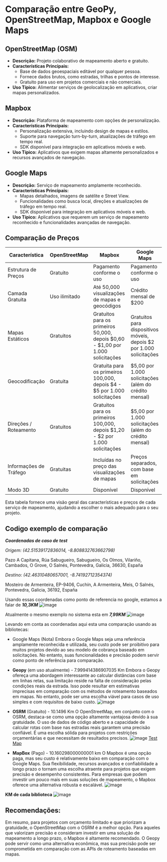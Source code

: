 # Comparação entre GeoPy, OpenStreetMap, Mapbox e Google Maps

## OpenStreetMap (OSM)
- **Descrição:** Projeto colaborativo de mapeamento aberto e gratuito.
- **Características Principais:**
  - Base de dados geoespaciais editável por qualquer pessoa.
  - Fornece dados brutos, como estradas, trilhas e pontos de interesse.
  - Gratuito para uso em projetos comerciais e não comerciais.
- **Uso Típico:** Alimentar serviços de geolocalização em aplicativos, criar mapas personalizados.

## Mapbox
- **Descrição:** Plataforma de mapeamento com opções de personalização.
- **Características Principais:**
  - Personalização extensiva, incluindo design de mapas e estilos.
  - Suporte para navegação turn-by-turn, atualizações de tráfego em tempo real.
  - SDK disponível para integração em aplicativos móveis e web.
- **Uso Típico:** Aplicativos que exigem mapas altamente personalizados e recursos avançados de navegação.

## Google Maps
- **Descrição:** Serviço de mapeamento amplamente reconhecido.
- **Características Principais:**
  - Mapas detalhados, imagens de satélite e Street View.
  - Funcionalidades como busca local, direções e atualizações de tráfego em tempo real.
  - SDK disponível para integração em aplicativos móveis e web.
- **Uso Típico:** Aplicativos que requerem um serviço de mapeamento reconhecido e funcionalidades avançadas de navegação.

## Comparação de Preços
| Característica        | OpenStreetMap | Mapbox       | Google Maps  |
|-----------------------|---------------|--------------|--------------|
| Estrutura de Preços   | Gratuito      | Pagamento conforme o uso | Pagamento conforme o uso |
| Camada Gratuita       | Uso ilimitado | Até 50,000 visualizações de mapas e geocódigos | Crédito mensal de $200 |
| Mapas Estáticos       | Gratuitos     | Gratuitos para os primeiros 50,000, depois $0,60 - $1,00 por 1.000 solicitações | Gratuitos para dispositivos móveis, depois $2 por 1.000 solicitações |
| Geocodificação        | Gratuita      | Gratuita para os primeiros 100,000, depois $4 - $5 por 1.000 solicitações | $5,00 por 1.000 solicitações (além do crédito mensal) |
| Direções / Roteamento | Gratuitos     | Gratuitos para os primeiros 100,000, depois $1,20 - $2 por 1.000 solicitações | $5,00 por 1.000 solicitações (além do crédito mensal) |
| Informações de Tráfego| Gratuitas     | Incluídas no preço das visualizações de mapas | Preços separados, com base em solicitações |
| Modo 3D               | Gratuito      | Disponível   | Disponível    |

Esta tabela fornece uma visão geral das características e preços de cada serviço de mapeamento, ajudando a escolher o mais adequado para o seu projeto.

## Codigo exemplo de comparação 
***Coordenadas de caso de test***

_Origem: (42.51539172836014, -8.808832763662798)_ 

Pazo A Capitana, Rúa Sabugueiro, Sabugueiro, Os Olmos, Vilariño, Cambados, O Grove, O Salnés, Pontevedra, Galicia, 36630, España

_Destino: (42.46310480657001, -8.74192712354374)_ 

Mosteiro de Armenteira, EP-9406, Cuchín, A Armenteira, Meis, O Salnés, Pontevedra, Galicia, 36192, España

Usando essas coordenadas como ponto de referencia no google, estamos a falar de ***10,3KM***
![image](https://lh3.googleusercontent.com/drive-viewer/AKGpihalU7aIPAb9cbMlklYE7TmnuAb3TVWXWIp96MR4k2BgGyTLndNLuUS362om6OvGzdE1vHmAaJf7I7EiuSnT9-co6y8JiCwSmmc=s1600-rw-v1)


Atualmente o mesmo exemplo no sistema esta em ***7,99KM***
![image](https://lh3.googleusercontent.com/drive-viewer/AKGpihahi014e5xgX24dJvYW7KvnnlGtf_dFuru1Y682-7Ceqg_36sOPHC3u3yf97er73f2W-_LYVCLSXzZp48-zDGTg0HkzGabLDdg=s1600-rw-v1)


Levando em conta as coordenadas aqui esta uma comparação usando as bibliotecas:
- Google Maps (Nota)
Embora o Google Maps seja uma referência amplamente reconhecida e utilizada, seu custo pode ser proibitivo para muitos projetos devido ao seu modelo de cobrança baseado em solicitações. No entanto, suas funcionalidades e precisão podem servir como ponto de referência para comparação.


- **Geopy** (em uso atualmente) - 7.999414386907035 Km 
Embora o Geopy ofereça uma abordagem interessante ao calcular distâncias com base em linhas retas, sua limitação reside na falta de consideração pelas condições reais da estrada. Isso pode resultar em estimativas imprecisas em comparação com os métodos de roteamento baseados em mapas. No entanto, pode ser uma escolha viável para casos de uso simples e com requisitos de baixo custo.
![image](https://lh3.googleusercontent.com/drive-viewer/AKGpihZDFB5UAmsHlYiLJ2JSrOWe3d7LPr6-alXOEQVqqMXCqYmnOKQhHM-av5EvidpgaZlg5nFXcKLo8DJHC_8J4hQXXh4b6QG7Ob0=s1600-rw-v1)



- **OSRM** (Gratuito) - 10.1496 Km
O OpenStreetMap, em conjunto com o OSRM, destaca-se como uma opção altamente vantajosa devido à sua gratuidade. O uso de dados de código aberto e a capacidade de calcular rotas com base nas estradas reais garantem uma precisão confiável. É uma escolha sólida para projetos com restrições orçamentárias e que necessitam de resultados precisos.
![image](https://lh3.googleusercontent.com/drive-viewer/AKGpihZlTsvXGClvzOgY5IDwT-MwrHvLgT3VrbmwxSiKbVfiD2zFHQ1hY2PFBEDlWMGu8ZL2D93ZUQKI6qEFILPhtNxHA2djPXcXwg=s1600-rw-v1)
[Test Map](https://www.openstreetmap.org/directions?engine=graphhopper_car&route=42.5152%2C-8.8092%3B42.4633%2C-8.7420#map=13/42.4980/-8.7633)



- **MapBox** (Pago) - 10.160298000000001 km
O Mapbox é uma opção paga, mas seu custo é relativamente baixo em comparação com o Google Maps. Sua flexibilidade, recursos avançados e confiabilidade a longo prazo o tornam uma escolha atraente para projetos que exigem precisão e desempenho consistentes. Para empresas que podem investir um pouco mais em suas soluções de mapeamento, o Mapbox oferece uma alternativa robusta e escalável.
![image](https://lh3.googleusercontent.com/drive-viewer/AKGpihbC-2-9jIRtyk-BQ1Tjn6QPyTjpWx5xRDci7mKI1H32FaQaxMKpP75x-4vj2LWKoyXoWD2SmX3Ga-F2wgFpxV7d-xzmEpru9Q=s1600-rw-v1)




**KM de cada biblioteca**
![image](https://lh3.googleusercontent.com/drive-viewer/AKGpihZSRJQ0VVG7OCULFBY_Vj6S3oNYpG5rtmTTVa-RRNRPKtZGnI1HWuFXZL53As4uOTob0tEzXWLqU7dF1BHOuCvB92rQYMSWdA=s1600-rw-v1)


## Recomendações:
Em resumo, para projetos com orçamento limitado e que priorizam a gratuidade, o OpenStreetMap com o OSRM é a melhor opção. Para aqueles que valorizam precisão e consideram investir em uma solução de mapeamento a longo prazo, o Mapbox é altamente recomendado. O Geopy pode servir como uma alternativa econômica, mas sua precisão pode ser comprometida em comparação com as APIs de roteamento baseadas em mapas.

